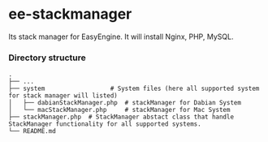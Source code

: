 # ee-stackmanager
Its stack manager for EasyEngine. It will install Nginx, PHP, MySQL. 

### Directory structure
    .
    ├── ...
    ├── system                  # System files (here all supported system for stack manager will listed)
    │   ├── dabianStackManager.php  # stackManager for Dabian System
    │   └── macStackManager.php     # stackManager for Mac System
    ├── stackManager.php  # StackManager abstact class that handle StackManager functionality for all supported systems.
    └── README.md